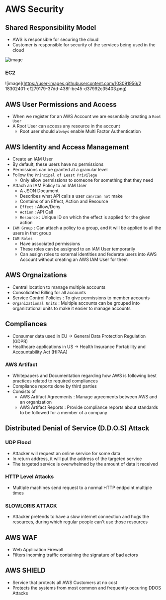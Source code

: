# AWS Security


## Shared Responsibility Model

- AWS is responsible for securing the cloud
- Customer is responsible for security of the services being used in the cloud

![image](https://user-images.githubusercontent.com/103091956/218302152-78cf5f69-294c-4aae-9aa8-b55712bbb68d.png)

### EC2

![image](https://user-images.githubusercontent.com/103091956/2
18302401-cf279179-37dd-438f-be45-d37992c35403.png)


## AWS User Permissions and Access

- When we register for an AWS Account we are essentially creating a `Root User`
- A Root User can access any resource in the account
  - Root user should `always` enable Multi Factor Authentication

## AWS Identity and Access Management

- Create an IAM User
- By default, these users have no permissions
- Permissions can be granted at a granular level
- Follow the `Principal of Least Privilege`
  - Only allow permissions to someone for something that they need
- Attach an IAM Policy to an IAM User
  - A JSON Document
  - Describes what API calls a user `can/can not` make
  - Contains of an Effect, Action and Resource
  - `Effect` : Allow/Deny
  - `Action` : API Call
  - `Resource` : Unique ID on which the effect is applied for the given action
- `IAM Group` : Can attach a policy to a group, and it will be applied to all the users in that group
- `IAM Roles`
  - Have associated permissions
  - These roles can be assigned to an IAM User temporarily
  - Can assign roles to external identities and federate users into AWS Account without creating an AWS IAM User for them 

## AWS Orgnaizations

- Central location to manage multiple accounts
- Consolidated Billing for all accounts
- Service Control Policies : To give permissions to member accounts
- `Organizational Units` : Multiple accounts can be grouped into organizational units to make it easier to manage accounts

## Compliances

- Consumer data used in EU -> General Data Protection Regulation (GDPR)
- Healthcare applications in US -> Health Insurance Portability and Accountability Act (HIPAA)

### AWS Artifact
- Whitepapers and Documentation regarding how AWS is following best practices related to required compliances
- Compliance reports done by third parties
- Consists of
  - AWS Artifact Agreements : Manage agreements between AWS and an organization
  - AWS Artifact Reports : Provide compliance reports about standards to be followed for a member of a company

## Distributed Denial of Service (D.D.O.S) Attack

### UDP Flood
-  Attacker will request an online service for some data
-  In return address, it will put the address of the targeted service
-  The targeted service is overwhelmed by the amount of data it received

### HTTP Level Attacks

- Multiple machines send request to a normal HTTP endpoint multiple times

### SLOWLORIS ATTACK

- Attacker pretends to have a slow internet connection and hogs the resources, during which regular people can't use those resources

## AWS WAF

- Web Application Firewall
- Filters incoming traffic containing the signature of bad actors
## AWS SHIELD
- Service that protects all AWS Customers at no cost
- Protects the systems from most common and frequently occuring DDOS Attacks
